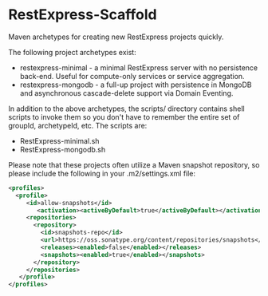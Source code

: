 RestExpress-Scaffold
====================

Maven archetypes for creating new RestExpress projects quickly.

The following project archetypes exist:
* restexpress-minimal - a minimal RestExpress server with no persistence back-end. Useful for compute-only services or service aggregation.
* restexpress-mongodb - a full-up project with persistence in MongoDB and asynchronous cascade-delete support via Domain Eventing.

In addition to the above archetypes, the scripts/ directory contains shell scripts to invoke them so you don't have to remember the entire set of groupId, archetypeId, etc.
The scripts are:
* RestExpress-minimal.sh
* RestExpress-mongodb.sh

Please note that these projects often utilize a Maven snapshot repository, so please include the following in your .m2/settings.xml file:
```xml
<profiles>
  <profile>
     <id>allow-snapshots</id>
        <activation><activeByDefault>true</activeByDefault></activation>
     <repositories>
       <repository>
         <id>snapshots-repo</id>
         <url>https://oss.sonatype.org/content/repositories/snapshots</url>
         <releases><enabled>false</enabled></releases>
         <snapshots><enabled>true</enabled></snapshots>
       </repository>
     </repositories>
   </profile>
</profiles>
```
